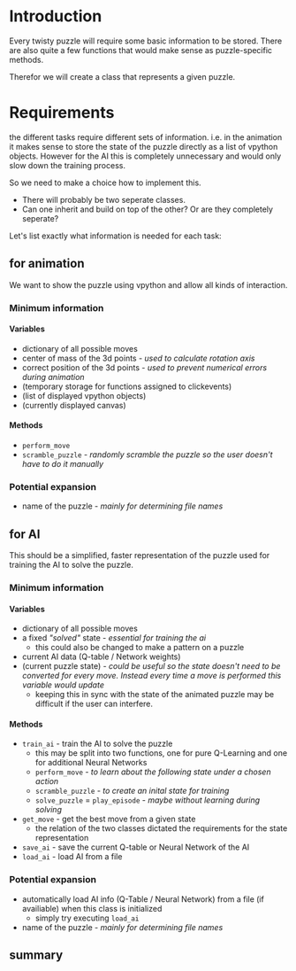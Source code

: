# Introduction
Every twisty puzzle will require some basic information to be stored.
There are also quite a few functions that would make sense as puzzle-specific methods.

Therefor we will create a class that represents a given puzzle.

# Requirements
the different tasks require different sets of information.
i.e. in the animation it makes sense to store the state of the puzzle directly as a list of vpython objects. However for the AI this is completely unnecessary and would only slow down the training process.

So we need to make a choice how to implement this.
- There will probably be two seperate classes.
- Can one inherit and build on top of the other? Or are they completely seperate?

Let's list exactly what information is needed for each task:

## for animation
We want to show the puzzle using vpython and allow all kinds of interaction.
### Minimum information
#### Variables
  - dictionary of all possible moves
  - center of mass of the 3d points - _used to calculate rotation axis_
  - correct position of the 3d points - _used to prevent numerical errors during animation_
  - (temporary storage for functions assigned to clickevents)
  - (list of displayed vpython objects)
  - (currently displayed canvas)
#### Methods
  - `perform_move`
  - `scramble_puzzle` - _randomly scramble the puzzle so the user doesn't have to do it manually_
### Potential expansion
  - name of the puzzle - _mainly for determining file names_

## for AI
This should be a simplified, faster representation of the puzzle used for training the AI to solve the puzzle.

### Minimum information
#### Variables
  - dictionary of all possible moves
  - a fixed _"solved"_ state - _essential for training the ai_
    - this could also be changed to make a pattern on a puzzle
  - current AI data (Q-table / Network weights)
  - (current puzzle state) - _could be useful so the state doesn't need to be converted for every move. Instead every time a move is performed this variable would update_
    - keeping this in sync with the state of the animated puzzle may be difficult if the user can interfere.
#### Methods
  - `train_ai` - train the AI to solve the puzzle
    - this may be split into two functions, one for pure Q-Learning and one for additional Neural Networks
    - `perform_move` - _to learn about the following state under a chosen action_
    - `scramble_puzzle` - _to create an inital state for training_
    - `solve_puzzle` = `play_episode` - _maybe without learning during solving_
  - `get_move` - get the best move from a given state
    - the relation of the two classes dictated the requirements for the state representation
  - `save_ai` - save the current Q-table or Neural Network of the AI
  - `load_ai` - load AI from a file

### Potential expansion
  - automatically load AI info (Q-Table / Neural Network) from a file (if availiable) when this class is initialized
    - simply try executing `load_ai`
  - name of the puzzle - _mainly for determining file names_

## summary